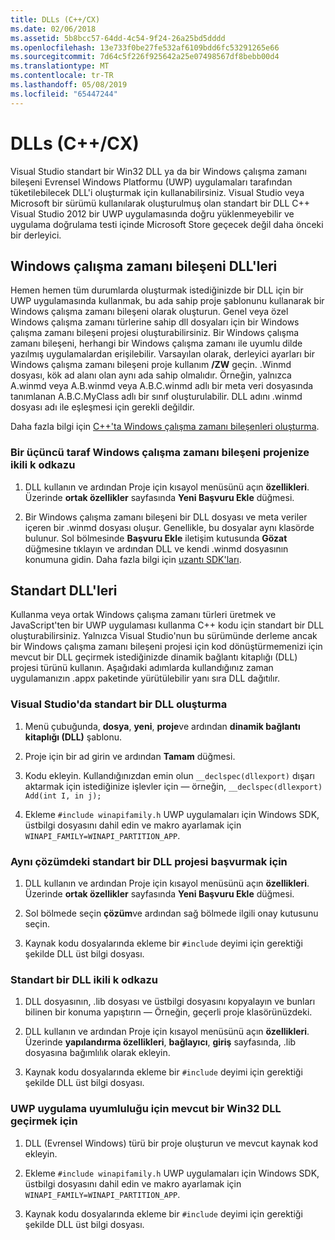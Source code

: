 ```yaml
---
title: DLLs (C++/CX)
ms.date: 02/06/2018
ms.assetid: 5b8bcc57-64dd-4c54-9f24-26a25bd5dddd
ms.openlocfilehash: 13e733f0be27fe532af6109bdd6fc53291265e66
ms.sourcegitcommit: 7d64c5f226f925642a25e07498567df8bebb00d4
ms.translationtype: MT
ms.contentlocale: tr-TR
ms.lasthandoff: 05/08/2019
ms.locfileid: "65447244"
---
```

# <a name="dlls-ccx"></a>DLLs (C++/CX)

Visual Studio standart bir Win32 DLL ya da bir Windows çalışma zamanı bileşeni Evrensel Windows Platformu (UWP) uygulamaları tarafından tüketilebilecek DLL'i oluşturmak için kullanabilirsiniz. Visual Studio veya Microsoft bir sürümü kullanılarak oluşturulmuş olan standart bir DLL C++ Visual Studio 2012 bir UWP uygulamasında doğru yüklenmeyebilir ve uygulama doğrulama testi içinde Microsoft Store geçecek değil daha önceki bir derleyici.

## <a name="windows-runtime-component-dlls"></a>Windows çalışma zamanı bileşeni DLL'leri

Hemen hemen tüm durumlarda oluşturmak istediğinizde bir DLL için bir UWP uygulamasında kullanmak, bu ada sahip proje şablonunu kullanarak bir Windows çalışma zamanı bileşeni olarak oluşturun. Genel veya özel Windows çalışma zamanı türlerine sahip dll dosyaları için bir Windows çalışma zamanı bileşeni projesi oluşturabilirsiniz. Bir Windows çalışma zamanı bileşeni, herhangi bir Windows çalışma zamanı ile uyumlu dilde yazılmış uygulamalardan erişilebilir. Varsayılan olarak, derleyici ayarları bir Windows çalışma zamanı bileşeni proje kullanım **/ZW** geçin. .Winmd dosyası, kök ad alanı olan aynı ada sahip olmalıdır. Örneğin, yalnızca A.winmd veya A.B.winmd veya A.B.C.winmd adlı bir meta veri dosyasında tanımlanan A.B.C.MyClass adlı bir sınıf oluşturulabilir. DLL adını .winmd dosyası adı ile eşleşmesi için gerekli değildir.

Daha fazla bilgi için [C++'ta Windows çalışma zamanı bileşenleri oluşturma](/windows/uwp/winrt-components/creating-windows-runtime-components-in-cpp).

### <a name="to-reference-a-third-party-windows-runtime-component-binary-in-your-project"></a>Bir üçüncü taraf Windows çalışma zamanı bileşeni projenize ikili k odkazu

1. DLL kullanın ve ardından Proje için kısayol menüsünü açın **özellikleri**. Üzerinde **ortak özellikler** sayfasında **Yeni Başvuru Ekle** düğmesi.

1. Bir Windows çalışma zamanı bileşeni bir DLL dosyası ve meta veriler içeren bir .winmd dosyası oluşur. Genellikle, bu dosyalar aynı klasörde bulunur. Sol bölmesinde **Başvuru Ekle** iletişim kutusunda **Gözat** düğmesine tıklayın ve ardından DLL ve kendi .winmd dosyasının konumuna gidin. Daha fazla bilgi için [uzantı SDK'ları](/visualstudio/extensibility/creating-a-software-development-kit#ExtensionSDKs).

## <a name="standard-dlls"></a>Standart DLL'leri

Kullanma veya ortak Windows çalışma zamanı türleri üretmek ve JavaScript'ten bir UWP uygulaması kullanma C++ kodu için standart bir DLL oluşturabilirsiniz. Yalnızca Visual Studio'nun bu sürümünde derleme ancak bir Windows çalışma zamanı bileşeni projesi için kod dönüştürmemenizi için mevcut bir DLL geçirmek istediğinizde dinamik bağlantı kitaplığı (DLL) projesi türünü kullanın. Aşağıdaki adımlarda kullandığınız zaman uygulamanızın .appx paketinde yürütülebilir yanı sıra DLL dağıtılır.

### <a name="to-create-a-standard-dll-in-visual-studio"></a>Visual Studio'da standart bir DLL oluşturma

1. Menü çubuğunda, **dosya**, **yeni**, **proje**ve ardından **dinamik bağlantı kitaplığı (DLL)** şablonu.

1. Proje için bir ad girin ve ardından **Tamam** düğmesi.

1. Kodu ekleyin. Kullandığınızdan emin olun `__declspec(dllexport)` dışarı aktarmak için istediğinize işlevler için — örneğin, `__declspec(dllexport) Add(int I, in j);`

1. Ekleme `#include winapifamily.h` UWP uygulamaları için Windows SDK, üstbilgi dosyasını dahil edin ve makro ayarlamak için `WINAPI_FAMILY=WINAPI_PARTITION_APP`.

### <a name="to-reference-a-standard-dll-project-from-the-same-solution"></a>Aynı çözümdeki standart bir DLL projesi başvurmak için

1. DLL kullanın ve ardından Proje için kısayol menüsünü açın **özellikleri**. Üzerinde **ortak özellikler** sayfasında **Yeni Başvuru Ekle** düğmesi.

1. Sol bölmede seçin **çözüm**ve ardından sağ bölmede ilgili onay kutusunu seçin.

1. Kaynak kodu dosyalarında ekleme bir `#include` deyimi için gerektiği şekilde DLL üst bilgi dosyası.

### <a name="to-reference-a-standard-dll-binary"></a>Standart bir DLL ikili k odkazu

1. DLL dosyasının, .lib dosyası ve üstbilgi dosyasını kopyalayın ve bunları bilinen bir konuma yapıştırın — Örneğin, geçerli proje klasörünüzdeki.

1. DLL kullanın ve ardından Proje için kısayol menüsünü açın **özellikleri**. Üzerinde **yapılandırma özellikleri**, **bağlayıcı**, **giriş** sayfasında, .lib dosyasına bağımlılık olarak ekleyin.

1. Kaynak kodu dosyalarında ekleme bir `#include` deyimi için gerektiği şekilde DLL üst bilgi dosyası.

### <a name="to-migrate-an-existing-win32-dll-for-uwp-app-compatibility"></a>UWP uygulama uyumluluğu için mevcut bir Win32 DLL geçirmek için

1. DLL (Evrensel Windows) türü bir proje oluşturun ve mevcut kaynak kod ekleyin.

1. Ekleme `#include winapifamily.h` UWP uygulamaları için Windows SDK, üstbilgi dosyasını dahil edin ve makro ayarlamak için `WINAPI_FAMILY=WINAPI_PARTITION_APP`.

1. Kaynak kodu dosyalarında ekleme bir `#include` deyimi için gerektiği şekilde DLL üst bilgi dosyası.
